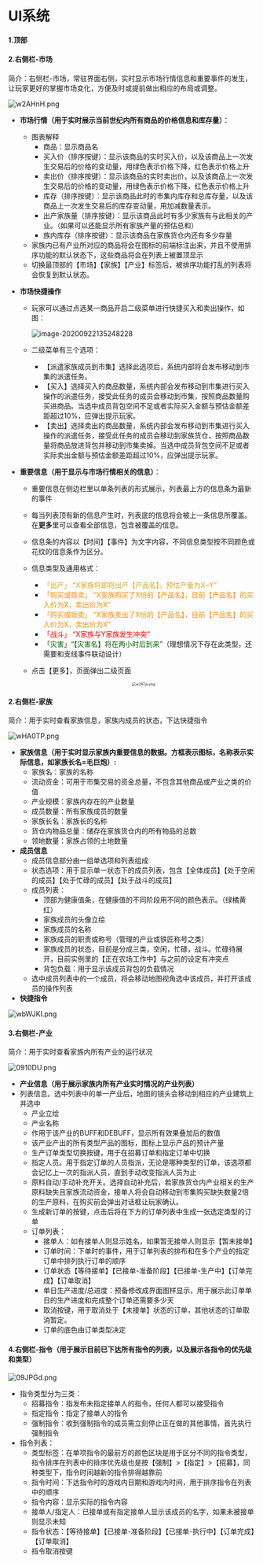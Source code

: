 # UI系统

#### 1.顶部

#### 2.右侧栏-市场

简介：右侧栏-市场，常驻界面右侧，实时显示市场行情信息和重要事件的发生，让玩家更好的掌握市场变化，方便及时或提前做出相应的布局或调整。

![w2AHnH.png](https://s1.ax1x.com/2020/09/16/w2AHnH.png)

- **市场行情（用于实时展示当前世纪内所有商品的价格信息和库存量）**：

  - 图表解释
    - 商品：显示商品名
    - 买入价（排序按键）：显示该商品的实时买入价，以及该商品上一次发生交易后的价格的变动量，用绿色表示价格下降，红色表示价格上升
    - 卖出价（排序按键）：显示该商品的实时卖出价，以及该商品上一次发生交易后的价格的变动量，用绿色表示价格下降，红色表示价格上升
    - 库存（排序按键）：显示该商品此时的市集内库存和总库存量，以及该商品上一次发生交易后的库存变动量，用加减数量表示。
    - 出产家族量（排序按键）：显示该商品此时有多少家族有与此相关的产业。（如果可以还能显示所有家族产量的预估总和）
    - 族内库存（排序按键）：显示该商品在家族货仓内还有多少存量
  - 家族内已有产业所对应的商品将会在图标的前端标注出来，并且不使用排序功能的默认状态下，这些商品将会在列表上被置顶显示
  - 切换最顶部的【市场】【家族】【产业】标签后，被排序功能打乱的列表将会恢复到默认状态。

- **市场快捷操作**

  - 玩家可以通过点选某一商品开启二级菜单进行快捷买入和卖出操作，如图：

    ![image-20200922135248228](/Users/maojupao/Desktop/image-20200922135248228.png)

  - 二级菜单有三个选项：

    - 【派遣家族成员到市集】选择此选项后，系统内部将会发布移动到市集的派遣任务。
    - 【买入】选择买入的商品数量，系统内部会发布移动到市集进行买入操作的派遣任务，接受此任务的成员会移动到市集，按照商品数量购买进商品。当选中成员背包空间不足或者实际买入金额与预估金额差距超过10%，应弹出提示玩家。
    - 【卖出】选择卖出的商品数量，系统内部会发布移动到市集进行买入操作的派遣任务，接受此任务的成员会移动到家族货仓，按照商品数量将商品放进背包并移动到市集卖掉。当选中成员背包空间不足或者实际卖出金额与预估金额差距超过10%，应弹出提示玩家。

- **重要信息（用于显示与市场行情相关的信息）**：

  - 重要信息在侧边栏里以单条列表的形式展示，列表最上方的信息条为最新的事件

  - 每当列表顶有新的信息产生时，列表底的信息将会被上一条信息所覆盖。在**更多**里可以查看全部信息，包含被覆盖的信息。

  - 信息条的内容以【时间】【事件】为文字内容，不同信息类型按不同颜色或花纹的信息条作为区分。

  - 信息类型及通用格式：

    - <font color="goldenRod">「出产」 “X家族将即将出产【产品名】，预估产量为X~Y”</font>
    - <font color="Darkorange">「购买或贩卖」 “X家族购买了X份的【产品名】，目前【产品名】的买入价为X，卖出价为X”</font>
    - <font color="Darkorange">「购买或贩卖」 “X家族卖出了X份的【产品名】，目前【产品名】的买入价为X，卖出价为X”</font>
    - <font color="red">「战斗」 “X家族与Y家族发生冲突”</font>
    - <font color="DarkGreen">「灾害」“【灾害名】将在两小时后到来”</font>（理想情况下存在此类型，还需要和支线事件联动设计）

  - 点击【更多】，页面弹出二级页面

    <center><img src="https://s1.ax1x.com/2020/09/16/w2ATje.png" alt="w2ATje.png" style="zoom:50%;" /></center>

    



#### 2.右侧栏-家族

简介：用于实时查看家族信息，家族内成员的状态，下达快捷指令

![wHA0TP.png](https://s1.ax1x.com/2020/09/21/wHA0TP.png)

- **家族信息（用于实时显示家族内重要信息的数据。方框表示图标，名称表示实际信息，如家族长名=毛巨炮）:**
  - 家族名：家族的名称
  - 流动资金：可用于市集交易的资金总量，不包含其他商品或产业之类的价值
  - 产业规模：家族内存在的产业数量
  - 成员数量：所有家族成员的数量
  - 家族长名：家族长的名称
  - 货仓内物品总量：储存在家族货仓内的所有物品的总数
  - 领地数量：家族占领的土地数量
- **成员信息**
  - 成员信息部分由一组单选项和列表组成
  - 状态选项：用于显示单一状态下的成员列表，包含【全体成员】【处于空闲的成员】【处于忙碌的成员】【处于战斗的成员】
  - 成员列表：
    - 顶部为健康值条，在健康值的不同阶段用不同的颜色表示。（绿橘黄红）
    - 家族成员的头像立绘
    - 家族成员的名称
    - 家族成员的职责或称号（管理的产业或铁匠称号之类）
    - 家族成员的状态，目前是分成三类，空闲，忙碌，战斗。忙碌待展开，目前实例里的【正在农场工作中】与之前的设定有冲突点
    - 背包负载：用于显示该成员背包的负载情况
  - 选中成员列表中的一个成员，将会移动地图视角选中该成员，并打开该成员的操作列表
- **快捷指令**

![wbWJKI.png](https://s1.ax1x.com/2020/09/21/wbWJKI.png)

#### **3.右侧栏-产业**

简介：用于实时查看家族内所有产业的运行状况

![0910DU.png](https://s1.ax1x.com/2020/09/25/0910DU.png)

- **产业信息（用于展示家族内所有产业实时情况的产业列表）**
- 列表信息。选中列表中的单一产业后，地图的镜头会移动到相应的产业建筑上并选中
  - 产业立绘
  - 产业名称
  - 作用于该产业的BUFF和DEBUFF，显示所有效果叠加后的数值
  - 该产业产出的所有类型产品的图标，图标上显示产品的预计产量
  - 生产订单类型切换按键，用于在招募订单和指定订单中切换
  - 指定人员。用于指定订单的人员指派，无论是哪种类型的订单，该选项都会记忆上一次的指派人员，直到手动改变指派人员为止
  - 原料自动/手动补充开关。选择自动补充后，若家族货仓内产业相关的生产原料缺失且家族流动资金，接单人将会自动移动到市集购买缺失数量2倍的生产原料，在购买前会弹出对话框让玩家确认。
  - 生成新订单的按键，点击后将在下方的订单列表中生成一张选定类型的订单
  - 订单列表：
    - 接单人：如有接单人则显示姓名，如果暂无接单人则显示【暂未接单】
    - 订单时间：下单时的事件，用于订单列表的排布和在多个产业的指定订单中排列执行订单的顺序
    - 订单状态【等待接单】【已接单-准备阶段】【已接单-生产中】【订单完成】【订单取消】
    - 单日生产进度/总进度：预备修改成界面图样显示，用于展示此订单单日的生产进度和完成整个订单还需要多少天
    - 取消按键，用于取消处于【未接单】状态的订单，其他状态的订单取消暂定。
    - 订单的底色由订单类型决定



#### 4.右侧栏-指令（用于展示目前已下达所有指令的列表，以及展示各指令的优先级和类型）

![09JPGd.png](https://s1.ax1x.com/2020/09/25/09JPGd.png)

- 指令类型分为三类：
  - 招募指令：指发布未指定接单人的指令，任何人都可以接受指令
  - 指定指令：指定了接单人的指令
  - 强制指令：收到强制指令的成员需立刻停止正在做的其他事情，首先执行强制指令
- 指令列表：
  - 类型标签：在单项指令的最前方的颜色区块是用于区分不同的指令类型，指令排序在列表中的排序优先级也是按【强制】>【指定】>【招募】，同种类型下，指令时间越新的指令排得越靠前
  - 指令时间：下达指令时的游戏内日期和游戏内时间，用于排序指令在列表中的顺序
  - 指令内容：显示实际的指令内容
  - 接单人/指定人：已接单或有指定接单人显示该成员的名字，如果未被接单则显示未知
  - 指令状态：【等待接单】【已接单-准备阶段】【已接单-执行中】【订单完成】【订单取消】
  - 指令取消按键

